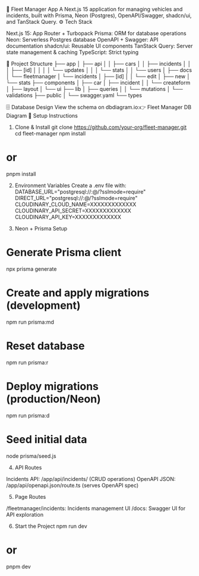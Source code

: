🚗 Fleet Manager App
A Next.js 15 application for managing vehicles and incidents, built with Prisma, Neon (Postgres), OpenAPI/Swagger, shadcn/ui, and TanStack Query.
⚙️ Tech Stack

Next.js 15: App Router + Turbopack
Prisma: ORM for database operations
Neon: Serverless Postgres database
OpenAPI + Swagger: API documentation
shadcn/ui: Reusable UI components
TanStack Query: Server state management & caching
TypeScript: Strict typing

📂 Project Structure
├── app
│ ├── api
│ │ ├── cars
│ │ ├── incidents
│ │ │ ├── [id]
│ │ │ │ └── updates
│ │ │ └── stats
│ │ └── users
│ ├── docs
│ └── fleetmanager
│ └── incidents
│ ├── [id]
│ │ └── edit
│ ├── new
│ └── stats
├── components
│ ├── car
│ ├── incident
│ │ └── createform
│ ├── layout
│ └── ui
├── lib
│ ├── queries
│ │ └── mutations
│ └── validations
├── public
│ └── swagger.yaml
└── types

🗄️ Database Design
View the schema on dbdiagram.io:👉 Fleet Manager DB Diagram
🔧 Setup Instructions

1. Clone & Install
   git clone https://github.com/your-org/fleet-manager.git
   cd fleet-manager
   npm install

# or

pnpm install

2. Environment Variables
   Create a .env file with:
   DATABASE_URL="postgresql://<user>:<password>@<neon-host>/<db>?sslmode=require"
   DIRECT_URL="postgresql://<user>:<password>@<neon-host>/<db>?sslmode=require"
   CLOUDINARY_CLOUD_NAME=XXXXXXXXXXXXX
   CLOUDINARY_API_SECRET=XXXXXXXXXXXXX
   CLOUDINARY_API_KEY=XXXXXXXXXXXXX

3. Neon + Prisma Setup

# Generate Prisma client

npx prisma generate

# Create and apply migrations (development)

npm run prisma:md

# Reset database

npm run prisma:r

# Deploy migrations (production/Neon)

npm run prisma:d

# Seed initial data

node prisma/seed.js

4. API Routes

Incidents API: /app/api/incidents/ (CRUD operations)
OpenAPI JSON: /app/api/openapi.json/route.ts (serves OpenAPI spec)

5. Page Routes

/fleetmanager/incidents: Incidents management UI
/docs: Swagger UI for API exploration

6. Start the Project
   npm run dev

# or

pnpm dev
